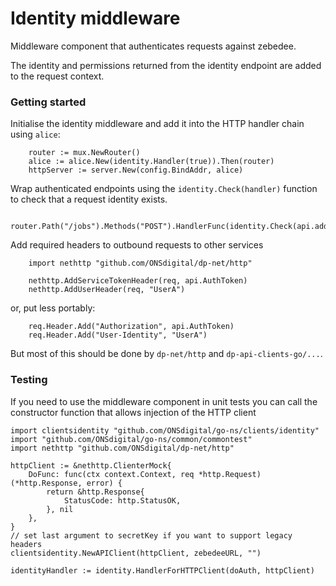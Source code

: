 Identity middleware
===================

Middleware component that authenticates requests against zebedee.

The identity and permissions returned from the identity endpoint are added to the request context.

### Getting started

Initialise the identity middleware and add it into the HTTP handler chain using `alice`:

```
    router := mux.NewRouter()
    alice := alice.New(identity.Handler(true)).Then(router)
    httpServer := server.New(config.BindAddr, alice)
```

Wrap authenticated endpoints using the `identity.Check(handler)` function to check that a request identity exists.

```
    router.Path("/jobs").Methods("POST").HandlerFunc(identity.Check(api.addJob))
```

Add required headers to outbound requests to other services

```
    import nethttp "github.com/ONSdigital/dp-net/http"

    nethttp.AddServiceTokenHeader(req, api.AuthToken)
    nethttp.AddUserHeader(req, "UserA")
```

or, put less portably:

```
    req.Header.Add("Authorization", api.AuthToken)
    req.Header.Add("User-Identity", "UserA")
```

But most of this should be done by `dp-net/http` and `dp-api-clients-go/...`.

### Testing

If you need to use the middleware component in unit tests you can call the constructor function that allows injection of the HTTP client

```
import clientsidentity "github.com/ONSdigital/go-ns/clients/identity"
import "github.com/ONSdigital/go-ns/common/commontest"
import nethttp "github.com/ONSdigital/dp-net/http"

httpClient := &nethttp.ClienterMock{
    DoFunc: func(ctx context.Context, req *http.Request) (*http.Response, error) {
        return &http.Response{
            StatusCode: http.StatusOK,
        }, nil
    },
}
// set last argument to secretKey if you want to support legacy headers
clientsidentity.NewAPIClient(httpClient, zebedeeURL, "")

identityHandler := identity.HandlerForHTTPClient(doAuth, httpClient)
```
